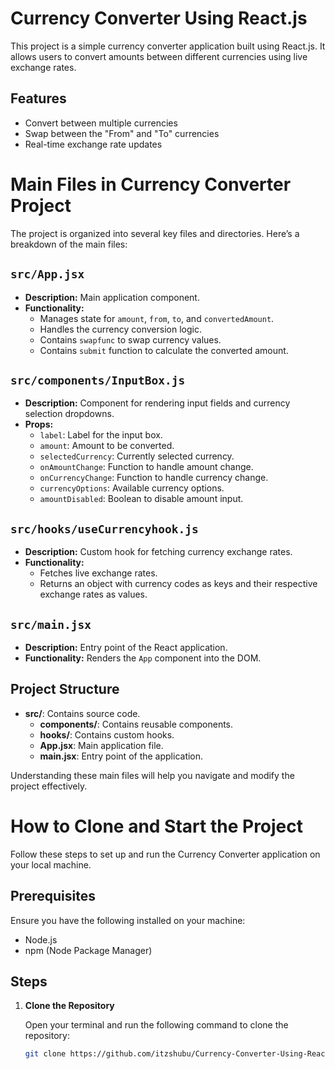 # Currency Converter Using React.js

This project is a simple currency converter application built using React.js. It allows users to convert amounts between different currencies using live exchange rates.

## Features

- Convert between multiple currencies
- Swap between the "From" and "To" currencies
- Real-time exchange rate updates

# Main Files in Currency Converter Project

The project is organized into several key files and directories. Here’s a breakdown of the main files:

## `src/App.jsx`

- **Description:** Main application component.
- **Functionality:** 
  - Manages state for `amount`, `from`, `to`, and `convertedAmount`.
  - Handles the currency conversion logic.
  - Contains `swapfunc` to swap currency values.
  - Contains `submit` function to calculate the converted amount.

## `src/components/InputBox.js`

- **Description:** Component for rendering input fields and currency selection dropdowns.
- **Props:**
  - `label`: Label for the input box.
  - `amount`: Amount to be converted.
  - `selectedCurrency`: Currently selected currency.
  - `onAmountChange`: Function to handle amount change.
  - `onCurrencyChange`: Function to handle currency change.
  - `currencyOptions`: Available currency options.
  - `amountDisabled`: Boolean to disable amount input.

## `src/hooks/useCurrencyhook.js`

- **Description:** Custom hook for fetching currency exchange rates.
- **Functionality:** 
  - Fetches live exchange rates.
  - Returns an object with currency codes as keys and their respective exchange rates as values.


## `src/main.jsx`

- **Description:** Entry point of the React application.
- **Functionality:** Renders the `App` component into the DOM.

## Project Structure


- **src/**: Contains source code.
  - **components/**: Contains reusable components.
  - **hooks/**: Contains custom hooks.
  - **App.jsx**: Main application file.
  - **main.jsx**: Entry point of the application.

Understanding these main files will help you navigate and modify the project effectively.

# How to Clone and Start the Project

Follow these steps to set up and run the Currency Converter application on your local machine.

## Prerequisites

Ensure you have the following installed on your machine:
- Node.js
- npm (Node Package Manager)

## Steps

1. **Clone the Repository**

   Open your terminal and run the following command to clone the repository:

   ```bash
   git clone https://github.com/itzshubu/Currency-Converter-Using-React.js.git
